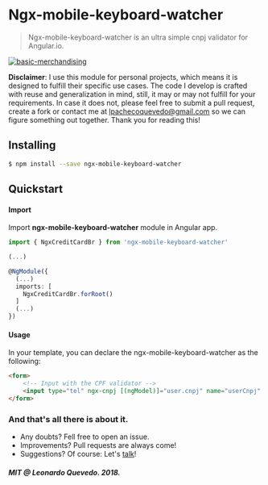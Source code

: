 # Ngx-mobile-keyboard-watcher

> Ngx-mobile-keyboard-watcher is an ultra simple cnpj validator for Angular.io.

[![basic-merchandising](https://imgur.com/LNOYczf.png)](https://github.com/leopq)

**Disclaimer**: I use this module for personal projects, which means it is designed to fulfill their specific use cases. The code I develop is crafted with reuse and generalization in mind, still, it may or may not fulfill for your requirements. In case it does not, please feel free to submit a pull request, create a fork or contact me at lpachecoquevedo@gmail.com so we can figure something out together. Thank you for reading this!

## Installing

```sh
$ npm install --save ngx-mobile-keyboard-watcher
```

## Quickstart

#### Import

Import **ngx-mobile-keyboard-watcher** module in Angular app.

```typescript
import { NgxCreditCardBr } from 'ngx-mobile-keyboard-watcher'

(...)

@NgModule({
  (...)
  imports: [
    NgxCreditCardBr.forRoot()
  ]
  (...)
})
```

#### Usage

In your template, you can declare the ngx-mobile-keyboard-watcher as the following:
```html
<form>
    <!-- Input with the CPF validator -->
    <input type="tel" ngx-cnpj [(ngModel)]="user.cnpj" name="userCnpj" #cnpjInput >
</form>

```

### And that's all there is about it.
* Any doubts? Fell free to open an issue.
* Improvements? Pull requests are always come!
* Suggestions? Of course: Let's [talk](https://twitter.com/leopq)!

##### MIT @ Leonardo Quevedo. 2018.